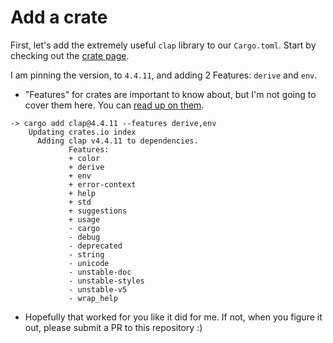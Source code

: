 # Add a crate

First, let's add the extremely useful `clap` library to our `Cargo.toml`. Start by checking out the [crate page](https://crates.io/crates/clap).

I am pinning the version, to `4.4.11`, and adding 2 Features: `derive` and `env`.

- "Features" for crates are important to know about, but I'm not going to cover them here. You can [read up on them](https://doc.rust-lang.org/cargo/reference/features.html).

```shell
-> cargo add clap@4.4.11 --features derive,env
    Updating crates.io index
      Adding clap v4.4.11 to dependencies.
             Features:
             + color
             + derive
             + env
             + error-context
             + help
             + std
             + suggestions
             + usage
             - cargo
             - debug
             - deprecated
             - string
             - unicode
             - unstable-doc
             - unstable-styles
             - unstable-v5
             - wrap_help
```

- Hopefully that worked for you like it did for me. If not, when you figure it
out, please submit a PR to this repository :)
